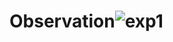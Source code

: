 # Observation![exp1](https://github.com/user-attachments/assets/fcb8c83a-cf06-4c9c-86a1-03d662baf800)

